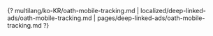 {? multilang/ko-KR/oath-mobile-tracking.md | localized/deep-linked-ads/oath-mobile-tracking.md | pages/deep-linked-ads/oath-mobile-tracking.md ?}
